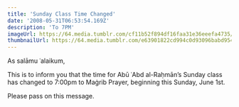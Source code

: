 ```yaml
---
title: 'Sunday Class Time Changed'
date: '2008-05-31T06:53:54.169Z'
description: 'To 7PM'
imageUrl: https://64.media.tumblr.com/cf11b52f894df16faa31e36eeefa4735/tumblr_onfgxfDwHU1rq63pmo2_500.jpg
thumbnailUrl: https://64.media.tumblr.com/e63901822cd994c0d93096babd954742/tumblr_p3myk1MREf1wa6piwo1_500.jpg
---
```


As salāmu ʿalaikum,

This is to inform you that the time for Abū ʿAbd al-Raḥmān’s Sunday class has changed to 7:00pm to Maġrib Prayer, beginning this Sunday, June 1st.

Please pass on this message.
